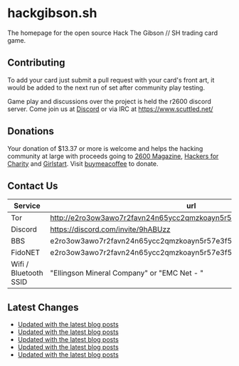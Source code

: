 # hackgibson.sh
The homepage for the open source Hack The Gibson // SH trading card game.


## Contributing

To add your card just submit a pull request with your card's front art, it would be added to the next run of set after community play testing.

Game play and discussions over the project is held the r2600 discord server. Come join us at [Discord](https://discord.com/invite/9hABUzz) or via IRC at https://www.scuttled.net/


## Donations

Your donation of $13.37 or more is welcome and helps the hacking community at large with proceeds going to [2600 Magazine](https://2600.com/), [Hackers for Charity](https://hackersforcharity.org) and [Girlstart](https://girlstart.org).  Visit [buymeacoffee](https://www.buymeacoffee.com/hackgibson.sh) to donate.


## Contact Us

Service | url
-|-
Tor | http://e2ro3ow3awo7r2favn24n65ycc2qmzkoayn5r57e3f56nvjwdcgg32ad.onion
Discord | https://discord.com/invite/9hABUzz
BBS | e2ro3ow3awo7r2favn24n65ycc2qmzkoayn5r57e3f56nvjwdcgg32ad.onion:23
FidoNET | e2ro3ow3awo7r2favn24n65ycc2qmzkoayn5r57e3f56nvjwdcgg32ad.onion:24554
Wifi / Bluetooth SSID | "Ellingson Mineral Company" or "EMC Net - <fidonet address>"

## Latest Changes
<!-- BLOG-POST-LIST:START -->
- [Updated with the latest blog posts](https://github.com/DFW2600/hackgibson.sh/commit/21c017924df0fdfda5b1b598df0b1d5d3d0c9d24)
- [Updated with the latest blog posts](https://github.com/DFW2600/hackgibson.sh/commit/5671b3667f323961da1dca7c79a1765bd710cfbf)
- [Updated with the latest blog posts](https://github.com/DFW2600/hackgibson.sh/commit/68f224f4e0f5eea93b41e268a4bfd99025664bb9)
- [Updated with the latest blog posts](https://github.com/DFW2600/hackgibson.sh/commit/6b875e1d5b7b05e1b08d38d0b7cf83f73ec393b8)
- [Updated with the latest blog posts](https://github.com/DFW2600/hackgibson.sh/commit/a2eb052e3ba6562f8bc317ef64208245f03a67c4)
<!-- BLOG-POST-LIST:END -->
